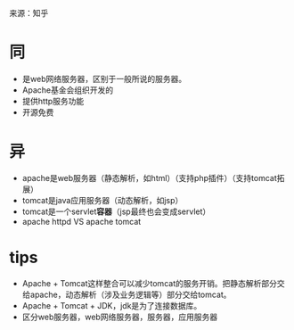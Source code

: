 来源：知乎
# 同
- 是web网络服务器，区别于一般所说的服务器。
- Apache基金会组织开发的
- 提供http服务功能
- 开源免费
# 异
- apache是web服务器（静态解析，如html）（支持php插件）（支持tomcat拓展）
- tomcat是java应用服务器（动态解析，如jsp）
- tomcat是一个servlet**容器**（jsp最终也会变成servlet）
- apache httpd VS apache tomcat
# tips
- Apache + Tomcat这样整合可以减少tomcat的服务开销。把静态解析部分交给apache，动态解析（涉及业务逻辑等）部分交给tomcat。
- Apache + Tomcat + JDK，jdk是为了连接数据库。
- 区分web服务器，web网络服务器，服务器，应用服务器
